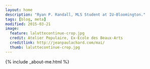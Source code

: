 ```yaml
---
layout: home
description: "Ryan P. Randall, MLS Student at IU-Bloomington."
tags: [blog, meta]
modified: 2015-03-21
image:
  feature: laluttecontinue-crop.jpg
  credit: Atelier Populaire, Ex-Ecole des Beaux-Arts
  creditlink: http://jeanpaulachard.com/mai/
  thumb: laluttecontinue-crop.jpg
---
```


{% include _about-me.html %}
<!-- markdownfix_ -->  
